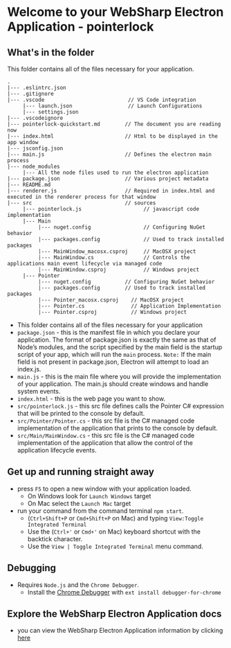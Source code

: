 # Welcome to your WebSharp Electron Application - pointerlock

## What's in the folder

This folder contains all of the files necessary for your application.

```
.
|--- .eslintrc.json
|--- .gitignore
|--- .vscode                           // VS Code integration
     |--- launch.json                  // Launch Configurations
     |--- settings.json
|--- .vscodeignore
|--- pointerlock-quickstart.md        // The document you are reading now
|--- index.html                       // Html to be displayed in the app window
|--- jsconfig.json
|--- main.js                          // Defines the electron main process
|--- node_modules
     |--- All the node files used to run the electron application
|--- package.json                     // Various project metadata
|--- README.md
|--- renderer.js                      // Required in index.html and executed in the renderer process for that window 
|--- src                              // sources
     |--- pointerlock.js                    // javascript code implementation
     |--- Main                             
          |--- nuget.config                 // Configuring NuGet behavior
          |--- packages.config              // Used to track installed packages
          |--- MainWindow_macosx.csproj     // MacOSX project  
          |--- MainWindow.cs                // Controls the applications main event lifecycle via managed code
          |--- MainWindow.csproj            // Windows project          
     |--- Pointer
          |--- nuget.config           // Configuring NuGet behavior
          |--- packages.config        // Used to track installed packages
          |--- Pointer_macosx.csproj    // MacOSX project  
          |--- Pointer.cs               // Application Implementation
          |--- Pointer.csproj           // Windows project          

```

* This folder contains all of the files necessary for your application
* `package.json` - this is the manifest file in which you declare your application.  The format of package.json is exactly the same as that of Node’s modules, and the script specified by the main field is the startup script of your app, which will run the `main` process.  `Note:` If the main field is not present in package.json, Electron will attempt to load an index.js.
* `main.js` - this is the main file where you will provide the implementation of your application.  The main.js should create windows and handle system events.
* `index.html` - this is the web page you want to show.
* `src/pointerlock.js` - this src file defines calls the Pointer C# expression that will be printed to the console by default.
* `src/Pointer/Pointer.cs` - this src file is the C# managed code implementation of the application that prints to the console by default.
* `src/Main/MainWindow.cs` - this src file is the C# managed code implementation of the application that allow the control of the application lifecycle events.

## Get up and running straight away
* press `F5` to open a new window with your application loaded.
  * On Windows look for `Launch Windows` target
  * On Mac select the `Launch Mac` target
* run your command from the command terminal `npm start`.
  * (`Ctrl+Shift+P` or `Cmd+Shift+P` on Mac) and typing `View:Toggle Integrated Terminal`
  * Use the (`Ctrl+'` or `Cmd+'` on Mac) keyboard shortcut with the backtick character.
  * Use the `View | Toggle Integrated Terminal` menu command.

## Debugging
* Requires `Node.js` and the `Chrome Debugger`.
  * Install the [Chrome Debugger](https://marketplace.visualstudio.com/items?itemName=msjsdiag.debugger-for-chrome) with `ext install debugger-for-chrome`

## Explore the WebSharp Electron Application docs
* you can view the WebSharp Electron Application information by clicking [here](https://github.com/xamarin/WebSharp/blob/master/docs/getting-started/getting-started-websharp-electron-application.md)

